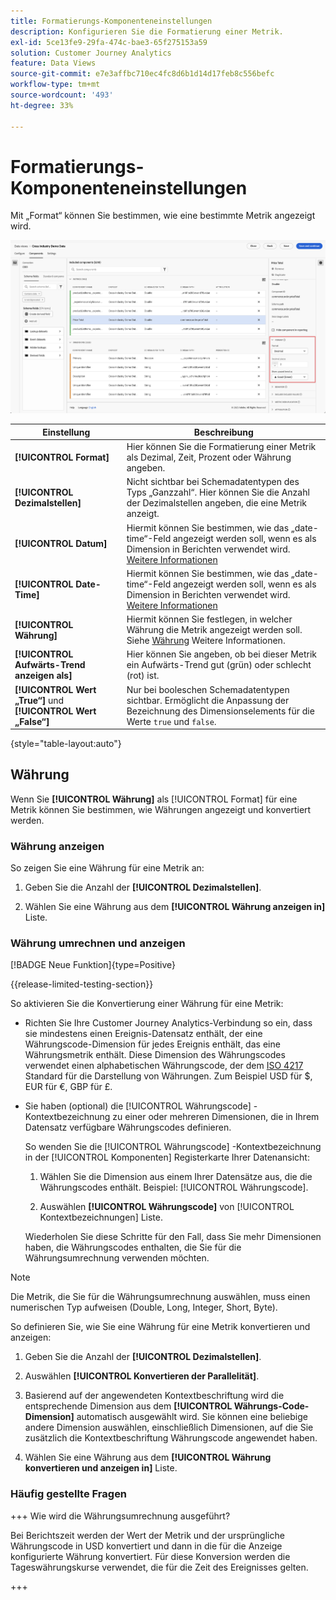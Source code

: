 ```yaml
---
title: Formatierungs-Komponenteneinstellungen
description: Konfigurieren Sie die Formatierung einer Metrik.
exl-id: 5ce13fe9-29fa-474c-bae3-65f275153a59
solution: Customer Journey Analytics
feature: Data Views
source-git-commit: e7e3affbc710ec4fc8d6b1d14d17feb8c556befc
workflow-type: tm+mt
source-wordcount: '493'
ht-degree: 33%

---
```


# Formatierungs-Komponenteneinstellungen

Mit „Format“ können Sie bestimmen, wie eine bestimmte Metrik angezeigt wird.

![Formateinstellungen](../assets/format-settings.png)

| Einstellung | Beschreibung |
| --- | --- |
| **[!UICONTROL Format]** | Hier können Sie die Formatierung einer Metrik als Dezimal, Zeit, Prozent oder Währung angeben. |
| **[!UICONTROL Dezimalstellen]** | Nicht sichtbar bei Schemadatentypen des Typs „Ganzzahl“. Hier können Sie die Anzahl der Dezimalstellen angeben, die eine Metrik anzeigt. |
| **[!UICONTROL Datum]** | Hiermit können Sie bestimmen, wie das „date-time“-Feld angezeigt werden soll, wenn es als Dimension in Berichten verwendet wird. [Weitere Informationen](../../use-cases/data-views/data-views-usecases.md#date-and-date-time-use-cases) |
| **[!UICONTROL Date-Time]** | Hiermit können Sie bestimmen, wie das „date-time“-Feld angezeigt werden soll, wenn es als Dimension in Berichten verwendet wird. [Weitere Informationen](../../use-cases/data-views/data-views-usecases.md#date-and-date-time-use-cases) |
| **[!UICONTROL Währung]** | Hiermit können Sie festlegen, in welcher Währung die Metrik angezeigt werden soll. Siehe [Währung](#currency) Weitere Informationen. |
| **[!UICONTROL Aufwärts-Trend anzeigen als]** | Hier können Sie angeben, ob bei dieser Metrik ein Aufwärts-Trend gut (grün) oder schlecht (rot) ist. |
| **[!UICONTROL Wert „True“]** und **[!UICONTROL Wert „False“]** | Nur bei booleschen Schemadatentypen sichtbar. Ermöglicht die Anpassung der Bezeichnung des Dimensionselements für die Werte `true` und `false`. |

{style="table-layout:auto"}


## Währung

Wenn Sie **[!UICONTROL Währung]** als [!UICONTROL Format] für eine Metrik können Sie bestimmen, wie Währungen angezeigt und konvertiert werden.

### Währung anzeigen

So zeigen Sie eine Währung für eine Metrik an:

1. Geben Sie die Anzahl der **[!UICONTROL Dezimalstellen]**.

2. Wählen Sie eine Währung aus dem **[!UICONTROL Währung anzeigen in]** Liste.


### Währung umrechnen und anzeigen

[!BADGE Neue Funktion]{type=Positive}

{{release-limited-testing-section}}

So aktivieren Sie die Konvertierung einer Währung für eine Metrik:

- Richten Sie Ihre Customer Journey Analytics-Verbindung so ein, dass sie mindestens einen Ereignis-Datensatz enthält, der eine Währungscode-Dimension für jedes Ereignis enthält, das eine Währungsmetrik enthält. Diese Dimension des Währungscodes verwendet einen alphabetischen Währungscode, der dem [ISO 4217](https://www.iso.org/iso-4217-currency-codes.html) Standard für die Darstellung von Währungen. Zum Beispiel USD für $, EUR für €, GBP für £.

- Sie haben (optional) die [!UICONTROL Währungscode] -Kontextbezeichnung zu einer oder mehreren Dimensionen, die in Ihrem Datensatz verfügbare Währungscodes definieren.

  So wenden Sie die [!UICONTROL Währungscode] -Kontextbezeichnung in der [!UICONTROL Komponenten] Registerkarte Ihrer Datenansicht:

  <!--![Currency Context Label](../assets/currency-context-label.png)-->

   1. Wählen Sie die Dimension aus einem Ihrer Datensätze aus, die die Währungscodes enthält. Beispiel: [!UICONTROL Währungscode].

   2. Auswählen **[!UICONTROL Währungscode]** von [!UICONTROL Kontextbezeichnungen] Liste.

  Wiederholen Sie diese Schritte für den Fall, dass Sie mehr Dimensionen haben, die Währungscodes enthalten, die Sie für die Währungsumrechnung verwenden möchten.

>[!NOTE]
>
>Die Metrik, die Sie für die Währungsumrechnung auswählen, muss einen numerischen Typ aufweisen (Double, Long, Integer, Short, Byte).


So definieren Sie, wie Sie eine Währung für eine Metrik konvertieren und anzeigen:

1. Geben Sie die Anzahl der **[!UICONTROL Dezimalstellen]**.

2. Auswählen **[!UICONTROL Konvertieren der Parallelität]**.

3. Basierend auf der angewendeten Kontextbeschriftung wird die entsprechende Dimension aus dem **[!UICONTROL Währungs-Code-Dimension]** automatisch ausgewählt wird. Sie können eine beliebige andere Dimension auswählen, einschließlich Dimensionen, auf die Sie zusätzlich die Kontextbeschriftung Währungscode angewendet haben.

4. Wählen Sie eine Währung aus dem **[!UICONTROL Währung konvertieren und anzeigen in]** Liste.

### Häufig gestellte Fragen

+++ Wie wird die Währungsumrechnung ausgeführt?

Bei Berichtszeit werden der Wert der Metrik und der ursprüngliche Währungscode in USD konvertiert und dann in die für die Anzeige konfigurierte Währung konvertiert. Für diese Konversion werden die Tageswährungskurse verwendet, die für die Zeit des Ereignisses gelten.

+++

